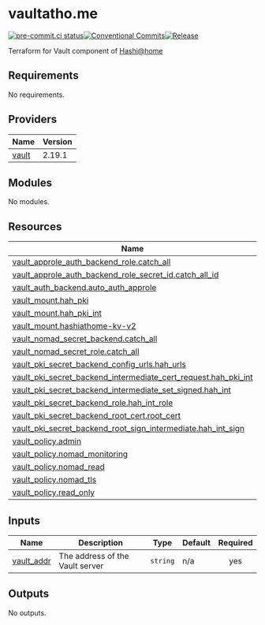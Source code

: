 # vaultatho.me

[![pre-commit.ci status](https://results.pre-commit.ci/badge/github/brucellino/vaultatho.me/main.svg)](https://results.pre-commit.ci/latest/github/brucellino/vaultatho.me/main)[![Conventional Commits](https://img.shields.io/badge/Conventional%20Commits-1.0.0-%23FE5196?logo=conventionalcommits&logoColor=white)](https://conventionalcommits.org)[![Release](https://github.com/brucellino/vaultatho.me/actions/workflows/main.yml/badge.svg)](https://github.com/brucellino/vaultatho.me/actions/workflows/main.yml)


Terraform for Vault component of [Hashi@home](https://hashiatho.me)

<!-- BEGIN_TF_DOCS -->
## Requirements

No requirements.

## Providers

| Name | Version |
|------|---------|
| <a name="provider_vault"></a> [vault](#provider\_vault) | 2.19.1 |

## Modules

No modules.

## Resources

| Name | Type |
|------|------|
| [vault_approle_auth_backend_role.catch_all](https://registry.terraform.io/providers/hashicorp/vault/latest/docs/resources/approle_auth_backend_role) | resource |
| [vault_approle_auth_backend_role_secret_id.catch_all_id](https://registry.terraform.io/providers/hashicorp/vault/latest/docs/resources/approle_auth_backend_role_secret_id) | resource |
| [vault_auth_backend.auto_auth_approle](https://registry.terraform.io/providers/hashicorp/vault/latest/docs/resources/auth_backend) | resource |
| [vault_mount.hah_pki](https://registry.terraform.io/providers/hashicorp/vault/latest/docs/resources/mount) | resource |
| [vault_mount.hah_pki_int](https://registry.terraform.io/providers/hashicorp/vault/latest/docs/resources/mount) | resource |
| [vault_mount.hashiathome-kv-v2](https://registry.terraform.io/providers/hashicorp/vault/latest/docs/resources/mount) | resource |
| [vault_nomad_secret_backend.catch_all](https://registry.terraform.io/providers/hashicorp/vault/latest/docs/resources/nomad_secret_backend) | resource |
| [vault_nomad_secret_role.catch_all](https://registry.terraform.io/providers/hashicorp/vault/latest/docs/resources/nomad_secret_role) | resource |
| [vault_pki_secret_backend_config_urls.hah_urls](https://registry.terraform.io/providers/hashicorp/vault/latest/docs/resources/pki_secret_backend_config_urls) | resource |
| [vault_pki_secret_backend_intermediate_cert_request.hah_pki_int](https://registry.terraform.io/providers/hashicorp/vault/latest/docs/resources/pki_secret_backend_intermediate_cert_request) | resource |
| [vault_pki_secret_backend_intermediate_set_signed.hah_int](https://registry.terraform.io/providers/hashicorp/vault/latest/docs/resources/pki_secret_backend_intermediate_set_signed) | resource |
| [vault_pki_secret_backend_role.hah_int_role](https://registry.terraform.io/providers/hashicorp/vault/latest/docs/resources/pki_secret_backend_role) | resource |
| [vault_pki_secret_backend_root_cert.root_cert](https://registry.terraform.io/providers/hashicorp/vault/latest/docs/resources/pki_secret_backend_root_cert) | resource |
| [vault_pki_secret_backend_root_sign_intermediate.hah_int_sign](https://registry.terraform.io/providers/hashicorp/vault/latest/docs/resources/pki_secret_backend_root_sign_intermediate) | resource |
| [vault_policy.admin](https://registry.terraform.io/providers/hashicorp/vault/latest/docs/resources/policy) | resource |
| [vault_policy.nomad_monitoring](https://registry.terraform.io/providers/hashicorp/vault/latest/docs/resources/policy) | resource |
| [vault_policy.nomad_read](https://registry.terraform.io/providers/hashicorp/vault/latest/docs/resources/policy) | resource |
| [vault_policy.nomad_tls](https://registry.terraform.io/providers/hashicorp/vault/latest/docs/resources/policy) | resource |
| [vault_policy.read_only](https://registry.terraform.io/providers/hashicorp/vault/latest/docs/resources/policy) | resource |

## Inputs

| Name | Description | Type | Default | Required |
|------|-------------|------|---------|:--------:|
| <a name="input_vault_addr"></a> [vault\_addr](#input\_vault\_addr) | The address of the Vault server | `string` | n/a | yes |

## Outputs

No outputs.
<!-- END_TF_DOCS -->
